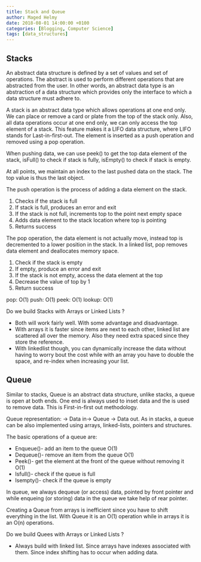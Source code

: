 ```yaml
---
title: Stack and Queue
author: Maged Helmy
date: 2018-08-01 14:00:00 +0100
categories: [Blogging, Computer Science]
tags: [data_structures]
---
```


## Stacks

An abstract data structure is defined by a set of values and set of operations. The abstract is used to perform different operations that are abstracted from the user. In other words, an abstract data type is an abstraction of a data structure which provides only the interface to which a data structure must adhere to.

A stack is an abstract data type which allows operations at one end only. We can place or remove a card or plate from the top of the stack only. Also, all data operations occur at one end only, we can only access the top element of a stack.  This feature makes it a LIFO data structure, where LIFO stands for Last-in-first-out.  The element is inserted as a push operation and removed using a pop operation.

When pushing data, we can use peek() to get the top data element of the stack, isFull() to check if stack is fully, isEmpty() to check if stack is empty.

At all points, we maintain an index to the last pushed data on the stack. The top value is thus the last object.

The push operation is the process of adding a data element on the stack.

1)	Checks if the stack is full
2)	If stack is full, produces an error and exit
3)	If the stack is not full, increments top to the point next empty space
4)	Adds data element to the stack location where top is pointing
5)	Returns success

The pop operation, the data element is not actually move, instead top is decremented to a lower position in the stack. In a linked list, pop removes data element and deallocates memory space.

1)	Check if the stack is empty
2)	If empty, produce an error and exit
3)	If the stack is not empty, access the data element at the top
4)	Decrease the value of top by 1
5)	Return success

pop: O(1)
push: O(1)
peek: O(1)
lookup: O(1)

Do we build Stacks with Arrays or Linked Lists ?
- Both will work fairly well. With some advantage and disadvantage.
- With arrays it is faster since items are next to each other, linked list are scattered all over the memory. Also they need extra spaced since they store the reference.
- With linkedlist though, you can dynamically increase the data without having to worry bout the cost while with an array you have to double the space, and re-index when increasing your list.

## Queue

Similar to stacks, Queue is an abstract data structure, unlike stacks, a queue is open at both ends. One end is always used to inset data and the is used to remove data. This is First-in-first out methodology.

Queue representation: -> Data in-> Queue -> Data out. As in stacks, a queue can be also implemented using arrays, linked-lists, pointers and structures.

The basic operations of a queue are:
-	Enqueue()- add an item to the queue O(1)
-	Dequeue()- remove an item from the queue O(1)
-	Peek()- get the element at the front of the queue without removing it O(1)
-	Isfull()- check if the queue is full
-	Isempty()- check if the queue is empty

In queue, we always dequeue (or access) data, pointed by front pointer and while enqueing (or storing) data in the queue we take help of rear pointer.

Creating a Queue from arrays is inefficient since you have to shift everything in the list. With Queue it is an O(1) operation while in arrays it is an O(n) operations.

Do we build Quees with Arrays or Linked Lists ?
- Always build with linked list. Since arrays have indexes associated with them. Since index shifting has to occur when adding data.
